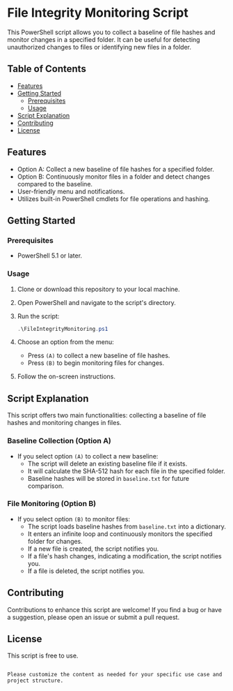 # File Integrity Monitoring Script

This PowerShell script allows you to collect a baseline of file hashes and monitor changes in a specified folder. It can be useful for detecting unauthorized changes to files or identifying new files in a folder.

## Table of Contents

- [Features](#features)
- [Getting Started](#getting-started)
  - [Prerequisites](#prerequisites)
  - [Usage](#usage)
- [Script Explanation](#script-explanation)
- [Contributing](#contributing)
- [License](#license)

## Features

- Option A: Collect a new baseline of file hashes for a specified folder.
- Option B: Continuously monitor files in a folder and detect changes compared to the baseline.
- User-friendly menu and notifications.
- Utilizes built-in PowerShell cmdlets for file operations and hashing.

## Getting Started

### Prerequisites

- PowerShell 5.1 or later.

### Usage

1. Clone or download this repository to your local machine.

2. Open PowerShell and navigate to the script's directory.

3. Run the script:
   ```powershell
   .\FileIntegrityMonitoring.ps1
   ```

4. Choose an option from the menu:
   - Press `(A)` to collect a new baseline of file hashes.
   - Press `(B)` to begin monitoring files for changes.

5. Follow the on-screen instructions.

## Script Explanation

This script offers two main functionalities: collecting a baseline of file hashes and monitoring changes in files.

### Baseline Collection (Option A)

- If you select option `(A)` to collect a new baseline:
  - The script will delete an existing baseline file if it exists.
  - It will calculate the SHA-512 hash for each file in the specified folder.
  - Baseline hashes will be stored in `baseline.txt` for future comparison.

### File Monitoring (Option B)

- If you select option `(B)` to monitor files:
  - The script loads baseline hashes from `baseline.txt` into a dictionary.
  - It enters an infinite loop and continuously monitors the specified folder for changes.
  - If a new file is created, the script notifies you.
  - If a file's hash changes, indicating a modification, the script notifies you.
  - If a file is deleted, the script notifies you.

## Contributing

Contributions to enhance this script are welcome! If you find a bug or have a suggestion, please open an issue or submit a pull request.

## License

This script is free to use.

```

Please customize the content as needed for your specific use case and project structure.
